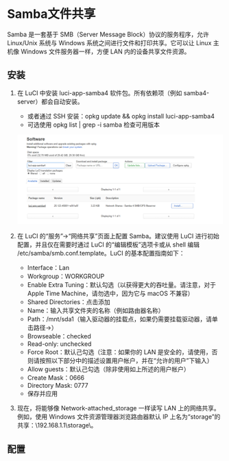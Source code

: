 # Samba文件共享

Samba 是一套基于 SMB（Server Message Block）协议的服务程序，允许 Linux/Unix 系统与 Windows 系统之间进行文件和打印共享。它可以让 Linux 主机像 Windows 文件服务器一样，方便 LAN 内的设备共享文件资源。

## 安装

1. 在 LuCI 中安装 luci-app-samba4 软件包。所有依赖项（例如 samba4-server）都会自动安装。
    - 或者通过 SSH 安装：opkg update && opkg install luci-app-samba4
    - 可选使用 opkg list | grep -i samba 检查可用版本

    ![installation samba](/OpenWrt/img/6.png)

2. 在 LuCI 的“服务”→“网络共享”页面上配置 Samba。建议使用 LuCI 进行初始配置，并且仅在需要时通过 LuCI 的“编辑模板”选项卡或从 shell 编辑 /etc/samba/smb.conf.template。LuCI 的基本配置指南如下：
    - Interface：Lan
    - Workgroup：WORKGROUP
    - Enable Extra Tuning：默认勾选（以获得更大的吞吐量。请注意，对于 Apple Time Machine，请勿选中，因为它与 macOS 不兼容）
    - Shared Directories：点击添加
    - Name：输入共享文件夹的名称（例如路由器名称）
    - Path：/mnt/sda1（输入驱动器的挂载点，如果仍需要挂载驱动器，请单击路径→）
    - Browseable：checked
    - Read-only: unchecked
    - Force Root：默认己勾选（注意：如果你的 LAN 是安全的，请使用，否则请按照以下部分中的描述设置用户帐户，并在“允许的用户”下输入）
    - Allow guests：默认己勾选（除非使用如上所述的用户帐户）
    - Create Mask：0666
    - Directory Mask: 0777
    - 保存并应用

3. 现在，将能够像 Network-attached_storage 一样读写 LAN 上的网络共享。例如，使用 Windows 文件资源管理器浏览路由器默认 IP 上名为“storage”的共享：\\192.168.1.1\storage\。

## 配置
